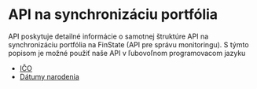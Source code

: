 # API na synchronizáciu portfólia
API poskytuje detailné informácie o samotnej štruktúre API na synchronizáciu portfólia na 
FinState (API pre správu monitoringu). S týmto popisom je možné použiť naše API v ľubovoľnom 
programovacom jazyku

- [IČO](cz-api/sk/additional/monitoring-ico.md)
- [Dátumy narodenia](cz-api/sk/additional/monitoring-dates.md)


